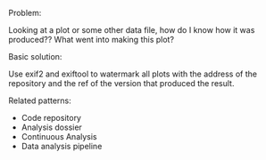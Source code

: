 Problem:

Looking at a plot or some other data file, how do I know how it was produced?? What went into making this plot?



Basic solution:

Use exif2 and exiftool to watermark all plots with the address of the repository and the ref of the version that produced the result. 



Related patterns:

* Code repository
* Analysis dossier
* Continuous Analysis
* Data analysis pipeline



